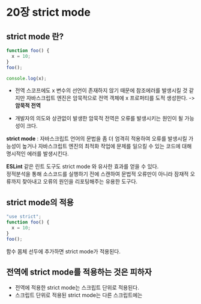 # 20장 strict mode

## strict mode 란?

```jsx
function foo() {
  x = 10;
}
foo();

console.log(x);
```

- 전역 스코프에도 x 변수의 선언이 존재하지 않기 때문에 참조에러를 발생시킬 것 같지만 자바스크립트 엔진은 암묵적으로 전역 객체에 x 프로퍼티를 도적 생성한다. -> **암묵적 전역**

- 개발자의 의도와 상관없이 발생한 암묵적 전역은 오류를 발생시키는 원인이 될 가능성이 크다.

**strict mode** : 자바스크립트 언어의 문법을 좀 더 엄격히 적용하여 오류를 발생시킬 가능성이 높거나 자바스크립트 엔진의 최적화 작업에 문제를 일으킬 수 있는 코드에 대해 명시적인 에러를 발생시킨다.

**ESLint** 같은 린트 도구도 strict mode 와 유사한 효과를 얻을 수 있다.  
정적분석을 통해 소스코드를 실행하기 전에 스캔하여 문법적 오류만이 아니라 잠재적 오류까지 찾아내고 오류의 원인을 리포팅해주는 유용한 도구다.

## strict mode의 적용

```jsx
"use strict";
function foo() {
  x = 10;
}
foo();
```

함수 몸체 선두에 추가하면 strict mode가 적용된다.

## 전역에 strict mode를 적용하는 것은 피하자

- 전역에 적용한 strict mode는 스크립트 단위로 적용된다.
- 스크립트 단위로 적용된 strict mode는 다른 스크립트에는
